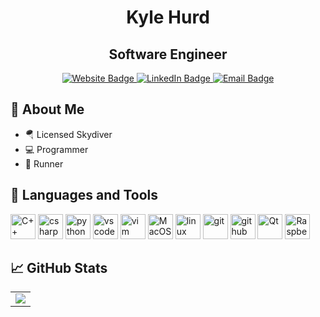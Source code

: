 <!-- Header Information -->
<div id="header" align="center">
    <h1>Kyle Hurd</h1>
    <h2>Software Engineer</h2>
    <div id="badges">
        <a href="https://khurd21.github.io" target="_blank">
            <img
                src="https://img.shields.io/badge/Website-gray?style=for-the-badge&logo=safari&logoColor=white"
                alt="Website Badge"/>
        </a>
        <a href="https://www.linkedin.com/in/kyle-hurd-ab8168252/" target="_blank">
            <img
                src="https://img.shields.io/badge/LinkedIn-blue?style=for-the-badge&logo=linkedin&logoColor=white"
                alt="LinkedIn Badge"/>
        </a>
        <a href="mailto: kyle.hurd@wsu.edu" target="_blank">
            <img
                src="https://img.shields.io/badge/Contact Me-orange?style=for-the-badge&logo=minutemailer&logoColor=white"
                alt="Email Badge"/>
        </a>
    </div>
</div>


<!-- Intro -->

## 💁 About Me

- 🪂 Licensed Skydiver
- 💻 Programmer
- 🏃 Runner

## 🧰 Languages and Tools

<div>
    <img src="https://user-images.githubusercontent.com/25181517/192106073-90fffafe-3562-4ff9-a37e-c77a2da0ff58.png"
        title="C++" alt="C++"
        width="40" height="40" />
    <img src="https://user-images.githubusercontent.com/25181517/121405384-444d7300-c95d-11eb-959f-913020d3bf90.png"
        title="csharp" alt="csharp"
        width="40" height="40" />
    <img src="https://user-images.githubusercontent.com/25181517/183423507-c056a6f9-1ba8-4312-a350-19bcbc5a8697.png"
        title="python" alt="python"
        width="40" height="40" />
    <img src="https://user-images.githubusercontent.com/25181517/192108891-d86b6220-e232-423a-bf5f-90903e6887c3.png"
        title="vscode" alt="vscode"
        width="40" height="40" />
    <img src="https://github-production-user-asset-6210df.s3.amazonaws.com/136815194/258326081-b113a23c-5c04-45aa-819c-bd04e8ac2a37.png"
        title="vim" alt="vim"
        width="40" height="40" />
    <img src="https://user-images.githubusercontent.com/25181517/186884152-ae609cca-8cf1-4175-8d60-1ce1fa078ca2.png"
        title="MacOS" alt="MacOS"
        width="40" height="40" />
    <img src="https://github.com/marwin1991/profile-technology-icons/assets/76662862/2481dc48-be6b-4ebb-9e8c-3b957efe69fa"
        title="linux" alt="linux"
        width="40" height="40" />
    <img src="https://user-images.githubusercontent.com/25181517/192108372-f71d70ac-7ae6-4c0d-8395-51d8870c2ef0.png"
        title="git" alt="git"
        width="40" height="40" />
    <img src="https://user-images.githubusercontent.com/25181517/192108374-8da61ba1-99ec-41d7-80b8-fb2f7c0a4948.png"
        title="github" alt="github"
        width="40" height="40" />
    <img src="https://github.com/marwin1991/profile-technology-icons/assets/136815194/11e7dfe7-c1f6-483c-9d92-276f1fa9363b"
        title="Qt" alt="Qt"
        width="40" height="40" />
    <img src="https://github.com/user-attachments/assets/63d6cb39-63c6-44fc-bbb1-2adcb8458a32"
        title="Raspberry Pi" alt="Raspberry Pi"
        width="40" height="40">
</div>

## 📈 GitHub Stats

<div>
    <table>
    <tr>
        <td>
            <a href="https://github.com/khurd21/">
                <img
                    src="https://github-readme-stats.vercel.app/api/top-langs/?username=khurd21&hide=html,tcl,jupyter%20notebook&title_color=ffffff&text_color=c9cacc&icon_color=2bbc8a&bg_color=1d1f21&layout=compact&langs_count=10"
                />
            </a>
        </td>
    </tr>
    </table>
</div>

